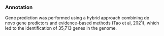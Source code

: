 ### Annotation
Gene prediction was performed using a hybrid approach combining de novo gene predictors and evidence-based methods (Tao et al, 2021), which led to the identification of 35,713 genes in the genome.

